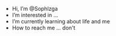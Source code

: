 - Hi, I’m @Sophlzga
- I’m interested in ...
- I’m currently learning about life and me
- How to reach me ... don't

<!---
Sophlzga/Sophlzga is a ✨ special ✨ repository because its `README.md` (this file) appears on your GitHub profile.
You can click the Preview link to take a look at your changes.
--->
